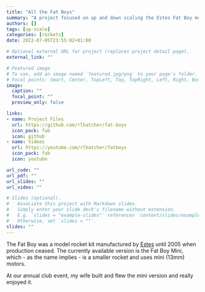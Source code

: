 ```yaml
---
title: "All the Fat Boys"
summary: "A project focused on up and down scaling the Estes Fat Boy model rocket."
authors: []
tags: [up-scale]
categories: [rockets]
date: 2022-07-05T23:55:02+01:00

# Optional external URL for project (replaces project detail page).
external_link: ""

# Featured image
# To use, add an image named `featured.jpg/png` to your page's folder.
# Focal points: Smart, Center, TopLeft, Top, TopRight, Left, Right, BottomLeft, Bottom, BottomRight.
image:
  caption: ""
  focal_point: ""
  preview_only: false

links:
- name: Project Files
  url: https://github.com/rlhatcher/fat-boys
  icon_pack: fab
  icon: github
- name: Videos
  url: https://youtube.com/rlhatcher/fatboys
  icon_pack: fab
  icon: youtube

url_code: ""
url_pdf: ""
url_slides: ""
url_video: ""

# Slides (optional).
#   Associate this project with Markdown slides.
#   Simply enter your slide deck's filename without extension.
#   E.g. `slides = "example-slides"` references `content/slides/example-slides.md`.
#   Otherwise, set `slides = ""`.
slides: ""
---
```


The Fat Boy was a model rocket kit manufactured by [Estes](https://estesrockets.com) until 2005 when production ceased. The currently available version is the Fat Boy Mini, which - as the name implies - is a smaller rocket and uses mini (13mm) motors.

At our annual club event, my wife built and flew the mini version and really enjoyed it.

